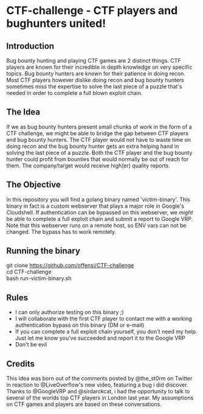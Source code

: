 # CTF-challenge - CTF players and bughunters united!

## Introduction
Bug bounty hunting and playing CTF games are 2 distinct things. CTF players are known for their incredible in depth knowledge on very specific topics. Bug bounty hunters are known for their patience in doing recon. Most CTF players however dislike doing recon and bug bounty hunters sometimes miss the expertise to solve the last piece of a puzzle that's needed in order to complete a full blown exploit chain. 

## The Idea
If we as bug bounty hunters present small chunks of work in the form of a CTF challenge, we might be able to bridge the gap between CTF players and bug bounty hunters. The CTF player would not have to waste time on doing recon and the bug bounty hunter gets an extra helping hand in solving the last piece of a puzzle. Both the CTF player and the bug bounty hunter could profit from bounties that would normally be out of reach for them. The company/target would receive high(er) quality reports. 

## The Objective
In this repository you will find a golang binary named 'victim-binary'. This binary in fact is a custom webserver that plays a major role in Google's Cloudshell. If authentication can be bypassed on this webserver, we _might_ be able to complete a full exploit chain and submit a report to Google VRP. Note that this webserver runs on a remote host, so ENV vars can not be changed. The bypass has to work remotely. 

## Running the binary
git clone https://github.com/offensi/CTF-challenge  
cd CTF-challenge  
bash run-victim-binary.sh  





## Rules
- I can only authorize testing on this binary ;)
- I will collaborate with the first CTF player to contact me with a working authentication bypass on this binary (DM or e-mail)
- If you can complete a full exploit chain yourself, you don't need my help. Just let me know you've succeeded and report it to the Google VRP
- Don't be evil


## Credits
This idea was born out of the comments posted by @the_st0rm on Twitter in reaction to @LiveOverflow's new video, featuring a bug i did discover. Thanks to @GoogleVRP and @sirdarckcat, i had the opportunity to talk to several of the worlds top CTF players in London last year. My assumptions on CTF games and players are based on these conversations. 








